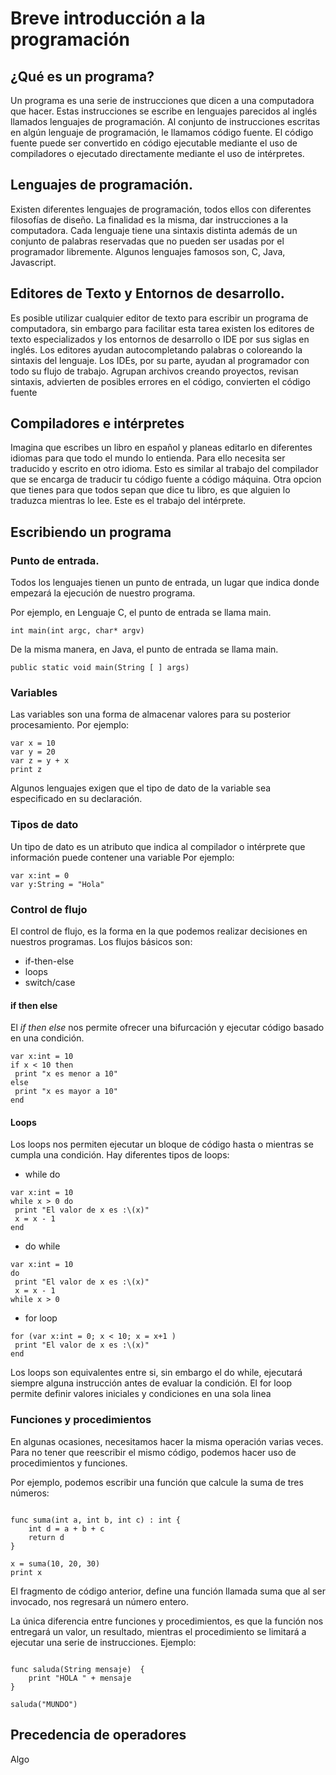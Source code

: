 # Breve introducción a la programación

## ¿Qué es un programa?
Un programa es una serie de instrucciones que dicen a una computadora que hacer. Estas instrucciones se escribe en lenguajes parecidos al inglés llamados lenguajes de programación.
Al conjunto de instrucciones escritas en algún lenguaje de programación, le llamamos código fuente.
El código fuente puede ser convertido en código ejecutable mediante el uso de compiladores o ejecutado directamente mediante el uso de intérpretes.

## Lenguajes de programación.
Existen diferentes lenguajes de programación, todos ellos con diferentes filosofías de diseño. La finalidad es la misma, dar instrucciones a la computadora. 
Cada lenguaje tiene una sintaxis distinta además de un conjunto de palabras reservadas que no pueden ser usadas por el programador libremente.
Algunos lenguajes famosos son, C, Java, Javascript.

## Editores de Texto y Entornos de desarrollo.
Es posible utilizar cualquier editor de texto para escribir un programa de computadora, sin embargo para facilitar esta tarea existen los editores de texto especializados y los entornos de desarrollo o 
IDE por sus siglas en inglés. Los editores ayudan autocompletando palabras o coloreando la sintaxis del lenguaje.
Los IDEs, por su parte, ayudan al programador con todo su flujo de trabajo. Agrupan archivos creando proyectos, revisan sintaxis, advierten de posibles errores en el código, convierten el código fuente

## Compiladores e intérpretes
Imagina que escribes un libro en español y planeas editarlo en diferentes idiomas para que todo el mundo lo entienda. Para ello necesita ser traducido y escrito en otro idioma. Esto es similar al trabajo
del compilador que se encarga de traducir tu código fuente a código máquina. 
Otra opcion que tienes para que todos sepan que dice tu libro, es que alguien lo traduzca mientras lo lee. Este es el trabajo del intérprete. 
 
## Escribiendo un programa
### Punto de entrada.
Todos los lenguajes tienen un punto de entrada, un lugar que indica donde empezará la ejecución de nuestro programa.

Por ejemplo, en Lenguaje C, el punto de entrada se llama main.
```
int main(int argc, char* argv)
```

De la misma manera, en Java, el punto de entrada se llama main.
```
public static void main(String [ ] args)
```

### Variables
Las variables son una forma de almacenar valores para su posterior procesamiento.
Por ejemplo:
```
var x = 10
var y = 20
var z = y + x
print z
```

Algunos lenguajes exigen que el tipo de dato de la variable sea especificado en su declaración.
### Tipos de dato
Un tipo de dato es un atributo que indica al compilador o intérprete que información puede contener una variable
Por ejemplo:
```
var x:int = 0
var y:String = "Hola"
```

### Control de flujo
El control de flujo, es la forma en la que podemos realizar decisiones en nuestros programas.
Los flujos básicos son:
+ if-then-else
+ loops
+ switch/case

#### if then else
El *if then else* nos permite ofrecer una bifurcación y ejecutar código basado en una condición.

```
var x:int = 10
if x < 10 then
 print "x es menor a 10"
else
 print "x es mayor a 10"
end
```

#### Loops
Los loops nos permiten ejecutar un bloque de código hasta o mientras se cumpla una condición.
Hay diferentes tipos de loops:
+ while do
```
var x:int = 10
while x > 0 do
 print "El valor de x es :\(x)"
 x = x - 1
end 
```
+ do while
```
var x:int = 10
do
 print "El valor de x es :\(x)"
 x = x - 1
while x > 0
```
+ for loop
```
for (var x:int = 0; x < 10; x = x+1 )
 print "El valor de x es :\(x)"
end
```

Los loops son equivalentes entre si, sin embargo el do while, ejecutará siempre alguna instrucción antes de evaluar la condición. El for loop permite definir valores iniciales y condiciones en una sola linea 
 

### Funciones y procedimientos
En algunas ocasiones, necesitamos hacer la misma operación varias veces. Para no tener que reescribir el mismo código, podemos hacer uso de procedimientos y funciones.

Por ejemplo, podemos escribir una función que calcule la suma de tres números:
```

func suma(int a, int b, int c) : int {
    int d = a + b + c
    return d
}

x = suma(10, 20, 30)
print x

```
El fragmento de código anterior, define una función llamada suma que al ser invocado, nos regresará un número entero.

La única diferencia entre funciones y procedimientos, es que la función nos entregará un valor, un resultado, mientras el procedimiento se limitará a ejecutar una serie de instrucciones.
Ejemplo:
```

func saluda(String mensaje)  {
    print "HOLA " + mensaje
}

saluda("MUNDO")

```

## Precedencia de operadores
Algo
